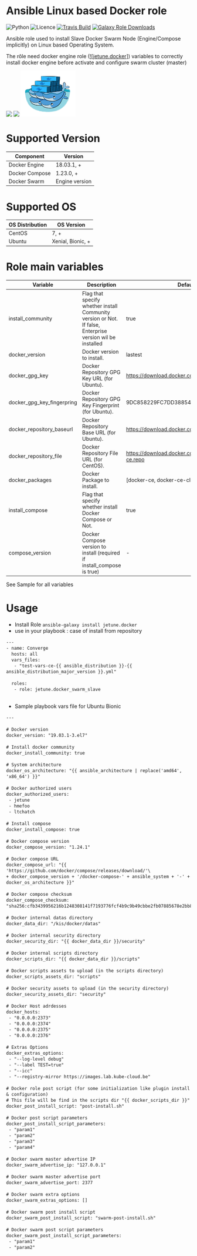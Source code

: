 # Ansible Linux based Docker role

![Python](https://img.shields.io/pypi/pyversions/testinfra.svg?style=flat)
![Licence](https://img.shields.io/github/license/kube-cloud/ansible-role-docker-swarm-slave.svg?style=flat)
[![Travis Build](https://img.shields.io/travis/kube-cloud/ansible-role-docker-swarm-slave.svg?style=flat)](https://travis-ci.com/kube-cloud/ansible-role-docker-swarm-slave)
[![Galaxy Role Downloads](https://img.shields.io/ansible/role/d/47986.svg?style=flat)](https://galaxy.ansible.com/jetune/docker-swarm-slave)

Ansible role used to install Slave Docker Swarm Node (Engine/Compose implicitly) on Linux based Operating System.

The rôle need docker engine role ([![jetune.docker]](https://github.com/kube-cloud/ansible-role-docker)) variables to correctly install docker engine before activate and configure swarm cluster (master)

<a href="https://www.kube-cloud.com/"><img width="300" src="https://kube-cloud.com/images/branding/logo/kubecloud-logo-single_writing_horizontal_color_300x112px.png" /></a>
<a href="https://www.redhat.com/fr/technologies/management/ansible"><img width="200" src="https://getvectorlogo.com/wp-content/uploads/2019/01/red-hat-ansible-vector-logo.png" /></a>
<a href="https://docs.docker.com/engine/swarm"><img width="150" src="https://raw.githubusercontent.com/docker-library/docs/471fa6e4cb58062ccbf91afc111980f9c7004981/swarm/logo.png" /></a>

# Supported Version

| Component | Version |
| ------ | ------ |
| Docker Engine | 18.03.1, + |
| Docker Compose | 1.23.0, + | 
| Docker Swarm | Engine version | 

# Supported OS

| OS Distribution | OS Version |
| ------ | ------ |
| CentOS | 7, + |
| Ubuntu | Xenial, Bionic, + | 

# Role main variables

| Variable | Description | Default value |
| ------ | ------ | ------ |
| install_community | Flag that specify whether install Community version or Not. If false, Enterprise version wil be installed | true |
| docker_version | Docker version to install. | lastest |
| docker_gpg_key | Docker Repository GPG Key URL (for Ubuntu). | https://download.docker.com/linux/ubuntu/gpg |
| docker_gpg_key_fingerpring | Docker Repository GPG Key Fingerprint (for Ubuntu). | 9DC858229FC7DD38854AE2D88D81803C0EBFCD88 |
| docker_repository_baseurl | Docker Repository Base URL (for Ubuntu). | https://download.docker.com/linux/ubuntu |
| docker_repository_file | Docker Repository File URL (for CentOS). | https://download.docker.com/linux/centos/docker-ce.repo |
| docker_packages | Docker Package to install. | [docker-ce, docker-ce-cli, containerd.io] |
| install_compose | Flag that specify whether install Docker Compose or Not. | true |
| compose_version | Docker Compose version to install  (required if install_compose is true)| - |

See Sample for all variables

# Usage

* Install Role ``` ansible-galaxy install jetune.docker ```
* use in your playbook : case of install from repository
```
---
- name: Converge
  hosts: all
  vars_files:
   - "test-vars-ce-{{ ansible_distribution }}-{{ ansible_distribution_major_version }}.yml"

  roles:
   - role: jetune.docker_swarm_slave
      
```
* Sample playbook vars file for Ubuntu Bionic
```
---

# Docker version
docker_version: "19.03.1-3.el7"

# Install docker community
docker_install_community: true

# System architecture
docker_os_architecture: "{{ ansible_architecture | replace('amd64', 'x86_64') }}"

# Docker authorized users
docker_authorized_users:
 - jetune
 - hmefoo
 - ltchatch

# Install compose
docker_install_compose: true

# Docker compose version
docker_compose_version: "1.24.1"

# Docker compose URL
docker_compose_url: "{{ 'https://github.com/docker/compose/releases/download/'\
+ docker_compose_version + '/docker-compose-' + ansible_system + '-' + docker_os_architecture }}"

# Docker compose checksum
docker_compose_checksum: "sha256:cfb3439956216b1248308141f7193776fcf4b9c9b49cbbe2fb07885678e2bb8a"

# Docker internal datas directory
docker_data_dir: "/kis/docker/datas"

# Docker internal security directory
docker_security_dir: "{{ docker_data_dir }}/security"

# Docker internal scripts directory
docker_scripts_dir: "{{ docker_data_dir }}/scripts"

# Docker scripts assets to upload (in the scripts directory)
docker_scripts_assets_dir: "scripts"

# Docker security assets to upload (in the security directory)
docker_security_assets_dir: "security"

# Docker Host adrdesses
docker_hosts:
 - "0.0.0.0:2373"
 - "0.0.0.0:2374"
 - "0.0.0.0:2375"
 - "0.0.0.0:2376"

# Extras Options
docker_extras_options:
 - "--log-level debug"
 - "--label TEST=true"
 - "--icc"
 - "--registry-mirror https://images.lab.kube-cloud.be"

# Docker role post script (for some initialization like plugin install & configuration)
# This file will be find in the scripts dir "{{ docker_scripts_dir }}"
docker_post_install_script: "post-install.sh"

# Docker post script parameters
docker_post_install_script_parameters:
 - "param1"
 - "param2"
 - "param3"
 - "param4"

# Docker swarm master advertise IP
docker_swarm_advertise_ip: "127.0.0.1"

# Docker swarm master advertise port
docker_swarm_advertise_port: 2377

# Docker swarm extra options
docker_swarm_extras_options: []

# Docker swarm post install script
docker_swarm_post_install_script: "swarm-post-install.sh"

# Docker swarm post script parameters
docker_swarm_post_install_script_parameters:
 - "param1"
 - "param2"


```
